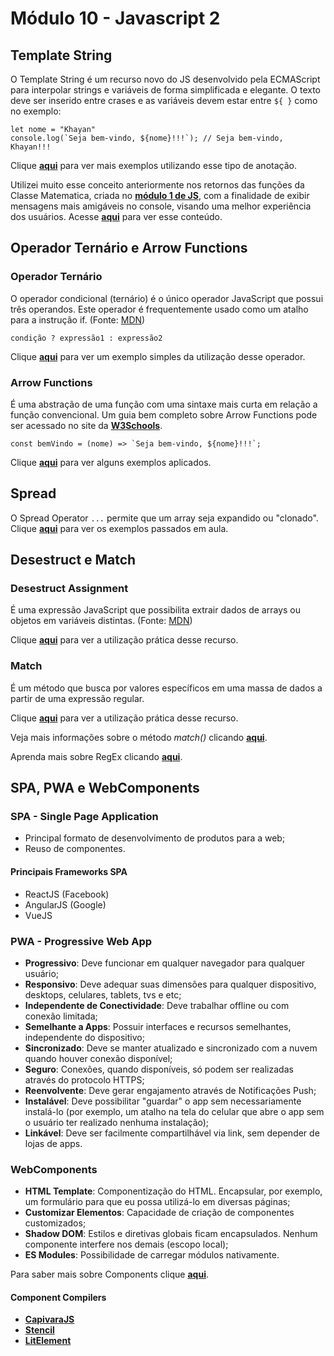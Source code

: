 # Módulo 10 - Javascript 2

## Template String

O Template String  é um recurso novo do JS desenvolvido pela ECMAScript para interpolar strings e variáveis de forma simplificada e elegante. O texto deve ser inserido entre crases e as variáveis devem estar entre `${ }` como no exemplo:

    let nome = "Khayan"
    console.log(`Seja bem-vindo, ${nome}!!!`); // Seja bem-vindo, Khayan!!!

Clique **[aqui](template-string.js)** para ver mais exemplos utilizando esse tipo de anotação.

Utilizei muito esse conceito anteriormente nos retornos das funções da Classe Matematica, criada no **[módulo 1 de JS](..\modulo-09-javascript-1)**, com a finalidade de exibir mensagens mais amigáveis no console, visando uma melhor experiência dos usuários. Acesse **[aqui](..\modulo-09-javascript-1\classe.js)** para ver esse conteúdo.


## Operador Ternário e Arrow Functions


### Operador Ternário

O operador condicional (ternário) é o único operador JavaScript que possui três operandos. Este operador é frequentemente usado como um atalho para a instrução if. (Fonte: [MDN](https://developer.mozilla.org/pt-BR/docs/Web/JavaScript/Reference/Operators/Operador_Condicional))

    condição ? expressão1 : expressão2

Clique **[aqui](ternario.js)** para ver um exemplo simples da utilização desse operador.


### Arrow Functions

É uma abstração de uma função com uma sintaxe mais curta em relação a função convencional. Um guia bem completo sobre Arrow Functions pode ser acessado no site da **[W3Schools](https://www.w3schools.com/js/js_arrow_function.asp)**.

    const bemVindo = (nome) => `Seja bem-vindo, ${nome}!!!`;

Clique **[aqui](arrow-function.js)** para ver alguns exemplos aplicados.

## Spread

O Spread Operator `...` permite que um array seja expandido ou "clonado". Clique **[aqui](spread.js)** para ver os exemplos passados em aula.

## Desestruct e Match

### Desestruct Assignment
 
É uma expressão JavaScript que possibilita extrair dados de arrays ou objetos em variáveis distintas. (Fonte: [MDN](https://developer.mozilla.org/pt-BR/docs/Web/JavaScript/Reference/Operators/Atribuicao_via_desestruturacao))

Clique **[aqui](desestruct.js)** para ver a utilização prática desse recurso.


### Match

É um método que busca por valores específicos em uma massa de dados a partir de uma expressão regular.

Clique **[aqui](match.js)** para ver a utilização prática desse recurso.

Veja mais informações sobre o método _match()_ clicando **[aqui](https://developer.mozilla.org/pt-BR/docs/Web/JavaScript/Reference/Global_Objects/String/match)**.

Aprenda mais sobre RegEx clicando **[aqui](https://www.youtube.com/watch?v=TVIZoqBjwNQ&list=PL61kTUcYddBMZySkgjHtiwasOAknTDbgs)**.



## SPA, PWA e WebComponents

### SPA - Single Page Application

- Principal formato de desenvolvimento de produtos para a web;
- Reuso de componentes.

#### Principais Frameworks SPA

- ReactJS (Facebook)
- AngularJS (Google)
- VueJS

### PWA - Progressive Web App

- **Progressivo**: Deve funcionar em qualquer navegador para qualquer usuário;
- **Responsivo**: Deve adequar suas dimensões para qualquer dispositivo, desktops, celulares, tablets, tvs e etc;
- **Independente de Conectividade**: Deve trabalhar offline ou com conexão limitada;
- **Semelhante a Apps**: Possuir interfaces e recursos semelhantes, independente do dispositivo;
- **Sincronizado**: Deve se manter atualizado e sincronizado com a nuvem quando houver conexão disponível;
- **Seguro**: Conexões, quando disponíveis, só podem ser realizadas através do protocolo HTTPS;
- **Reenvolvente**: Deve gerar engajamento através de Notificações Push;
- **Instalável**: Deve possibilitar "guardar" o app sem necessariamente instalá-lo (por exemplo, um atalho na tela do celular que abre o app sem o usuário ter realizado nenhuma instalação);
- **Linkável**: Deve ser facilmente compartilhável via link, sem depender de lojas de apps.

### WebComponents

- **HTML Template**: Componentização do HTML. Encapsular, por exemplo, um formulário para que eu possa utilizá-lo em diversas páginas;
- **Customizar Elementos**: Capacidade de criação de componentes customizados;
- **Shadow DOM**: Estilos e diretivas globais ficam encapsulados. Nenhum componente interfere nos demais (escopo local);
- **ES Modules**: Possibilidade de carregar módulos nativamente.

Para saber mais sobre Components clique **[aqui](https://www.webcomponents.org/)**.

#### Component Compilers

- **[CapivaraJS](https://capivarajs.github.io/#/)**
- **[Stencil](https://stenciljs.com/)**
- **[LitElement](https://lit-element.polymer-project.org/)**
